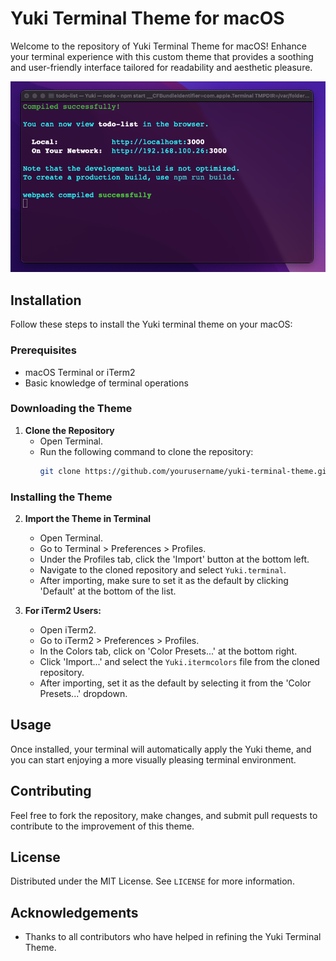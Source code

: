 # Yuki Terminal Theme for macOS

Welcome to the repository of Yuki Terminal Theme for macOS! Enhance your terminal experience with this custom theme that provides a soothing and user-friendly interface tailored for readability and aesthetic pleasure.

![Yuki Terminal Theme Preview](./image.png)

## Installation

Follow these steps to install the Yuki terminal theme on your macOS:

### Prerequisites

- macOS Terminal or iTerm2
- Basic knowledge of terminal operations

### Downloading the Theme

1. **Clone the Repository**
   - Open Terminal.
   - Run the following command to clone the repository:
     ```bash
     git clone https://github.com/yourusername/yuki-terminal-theme.git
     ```

### Installing the Theme

2. **Import the Theme in Terminal**
   - Open Terminal.
   - Go to Terminal > Preferences > Profiles.
   - Under the Profiles tab, click the 'Import' button at the bottom left.
   - Navigate to the cloned repository and select `Yuki.terminal`.
   - After importing, make sure to set it as the default by clicking 'Default' at the bottom of the list.

3. **For iTerm2 Users:**
   - Open iTerm2.
   - Go to iTerm2 > Preferences > Profiles.
   - In the Colors tab, click on 'Color Presets...' at the bottom right.
   - Click 'Import...' and select the `Yuki.itermcolors` file from the cloned repository.
   - After importing, set it as the default by selecting it from the 'Color Presets...' dropdown.

## Usage

Once installed, your terminal will automatically apply the Yuki theme, and you can start enjoying a more visually pleasing terminal environment.

## Contributing

Feel free to fork the repository, make changes, and submit pull requests to contribute to the improvement of this theme.

## License

Distributed under the MIT License. See `LICENSE` for more information.

## Acknowledgements

- Thanks to all contributors who have helped in refining the Yuki Terminal Theme.
